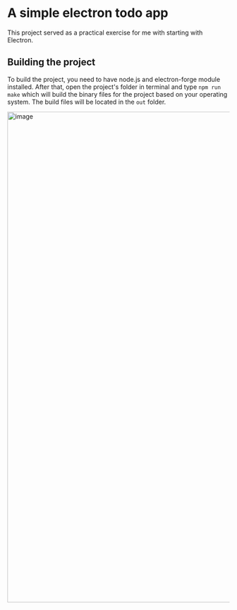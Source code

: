 # A simple electron todo app
This project served as a practical exercise for me with starting with Electron.

## Building the project
To build the project, you need to have node.js and electron-forge module installed. After that, open the project's folder in terminal and type ``npm run make`` which will build the binary files for the project based on your operating system. The build files will be located in the ``out`` folder.

<img width="1112" alt="image" src="https://github.com/NotRewd/simple-electron-todo-app/assets/48103943/fc398192-5b30-4fd2-a630-513c99174ef1">
